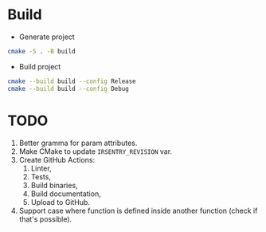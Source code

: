 # Build
- Generate project
```bash
cmake -S . -B build
```

- Build project
```bash
cmake --build build --config Release
cmake --build build --config Debug
```

# TODO
1. Better gramma for param attributes.
2. Make CMake to update `IRSENTRY_REVISION` var.
3. Create GitHub Actions:
	1. Linter,
	2. Tests,
	3. Build binaries,
	4. Build documentation,
	5. Upload to GitHub.
4. Support case where function is defined inside another function (check if that's possible).
